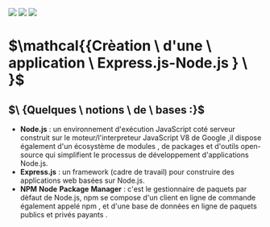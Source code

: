![](https://img.shields.io/badge/Node.js_16-blueviolet?style=for-the-badge)
![](https://img.shields.io/badge/Framework_Express.js_4-blueviolet?style=for-the-badge)
![](https://img.shields.io/badge/NPM_-_Node_Package_Manager-blue?style=for-the-badge)
# $\mathcal{{Crèation \ d'une \ application \ Express.js-Node.js } \ \}$
## $\ \{Quelques \ notions \ de \ bases :}$

- __Node.js__ :  un environnement d'exécution JavaScript coté serveur construit sur le moteur/l'interpreteur JavaScript V8 de Google ,il dispose également d'un écosystème de modules , de packages et d'outils open-source qui simplifient le processus de développement d'applications Node.js.
- __Express.js__ : un framework (cadre de travail) pour construire des applications web basées sur Node.js.
- __NPM__ __Node__ __Package__ __Manager__ : c'est le gestionnaire de paquets par dèfaut de Node.js, npm se compose d'un client en ligne de commande également appelé npm , et d'une base de données en ligne de paquets publics et privés payants .

